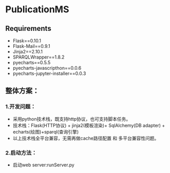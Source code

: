 # PublicationMS
## Requirements
  * Flask==0.10.1
  * Flask-Mail==0.9.1
  * Jinja2==2.10.1
  * SPARQLWrapper==1.8.2
  * pyecharts==0.5.5
  * pyecharts-javascripthon==0.0.6
  * pyecharts-jupyter-installer==0.0.3

## 整体方案：
### 1.开发问题：
* 采用python技术栈，既支持http协议，也可支持脚本任务。
* 技术栈：Flask(HTTP协议) + jinja2(模板渲染)+ SqlAlchemy(DB adapter) + echarts(绘图)+sparql(查询引擎)
* 以上技术栈全平台兼容，无需再做cache路径配置 和 多平台兼容性问题。
### 2.启动方法：
* 启动web server:runServer.py
